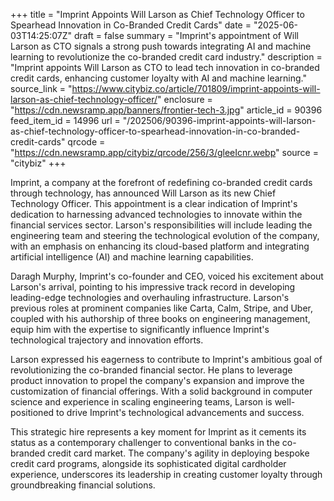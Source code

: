 +++
title = "Imprint Appoints Will Larson as Chief Technology Officer to Spearhead Innovation in Co-Branded Credit Cards"
date = "2025-06-03T14:25:07Z"
draft = false
summary = "Imprint's appointment of Will Larson as CTO signals a strong push towards integrating AI and machine learning to revolutionize the co-branded credit card industry."
description = "Imprint appoints Will Larson as CTO to lead tech innovation in co-branded credit cards, enhancing customer loyalty with AI and machine learning."
source_link = "https://www.citybiz.co/article/701809/imprint-appoints-will-larson-as-chief-technology-officer/"
enclosure = "https://cdn.newsramp.app/banners/frontier-tech-3.jpg"
article_id = 90396
feed_item_id = 14996
url = "/202506/90396-imprint-appoints-will-larson-as-chief-technology-officer-to-spearhead-innovation-in-co-branded-credit-cards"
qrcode = "https://cdn.newsramp.app/citybiz/qrcode/256/3/gleeIcnr.webp"
source = "citybiz"
+++

<p>Imprint, a company at the forefront of redefining co-branded credit cards through technology, has announced Will Larson as its new Chief Technology Officer. This appointment is a clear indication of Imprint's dedication to harnessing advanced technologies to innovate within the financial services sector. Larson's responsibilities will include leading the engineering team and steering the technological evolution of the company, with an emphasis on enhancing its cloud-based platform and integrating artificial intelligence (AI) and machine learning capabilities.</p><p>Daragh Murphy, Imprint's co-founder and CEO, voiced his excitement about Larson's arrival, pointing to his impressive track record in developing leading-edge technologies and overhauling infrastructure. Larson's previous roles at prominent companies like Carta, Calm, Stripe, and Uber, coupled with his authorship of three books on engineering management, equip him with the expertise to significantly influence Imprint's technological trajectory and innovation efforts.</p><p>Larson expressed his eagerness to contribute to Imprint's ambitious goal of revolutionizing the co-branded financial sector. He plans to leverage product innovation to propel the company's expansion and improve the customization of financial offerings. With a solid background in computer science and experience in scaling engineering teams, Larson is well-positioned to drive Imprint's technological advancements and success.</p><p>This strategic hire represents a key moment for Imprint as it cements its status as a contemporary challenger to conventional banks in the co-branded credit card market. The company's agility in deploying bespoke credit card programs, alongside its sophisticated digital cardholder experience, underscores its leadership in creating customer loyalty through groundbreaking financial solutions.</p>